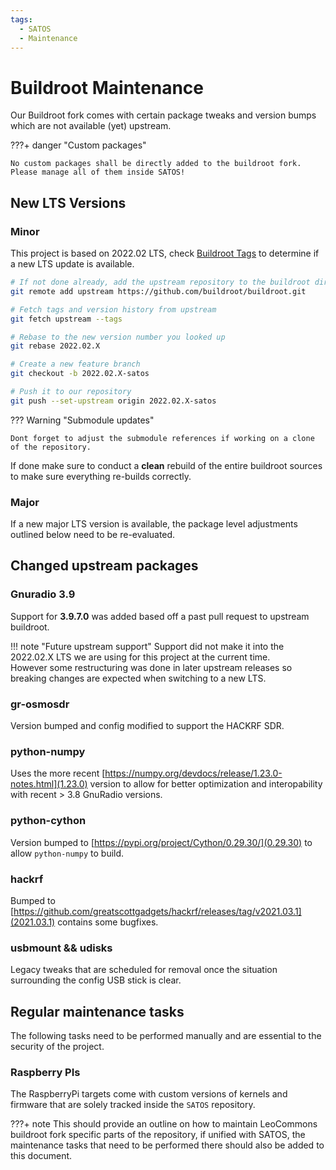 ```yaml
---
tags:
  - SATOS
  - Maintenance
---
```

# Buildroot Maintenance
Our Buildroot fork comes with certain package tweaks and version bumps which are not available (yet) upstream.

???+ danger "Custom packages"

    No custom packages shall be directly added to the buildroot fork.
    Please manage all of them inside SATOS!

## New LTS Versions
### Minor
This project is based on 2022.02 LTS, check [Buildroot Tags](https://github.com/buildroot/buildroot/tags) to determine if a new LTS update is available.

```bash
# If not done already, add the upstream repository to the buildroot directory
git remote add upstream https://github.com/buildroot/buildroot.git

# Fetch tags and version history from upstream
git fetch upstream --tags

# Rebase to the new version number you looked up
git rebase 2022.02.X

# Create a new feature branch
git checkout -b 2022.02.X-satos

# Push it to our repository
git push --set-upstream origin 2022.02.X-satos
```

??? Warning "Submodule updates"

    Dont forget to adjust the submodule references if working on a clone of the repository.

If done make sure to conduct a **clean** rebuild of the entire buildroot sources to make sure everything re-builds correctly.

### Major
If a new major LTS version is available, the package level adjustments outlined below need to be re-evaluated.  

## Changed upstream packages
### Gnuradio 3.9
Support for **3.9.7.0** was added based off a past pull request to upstream buildroot.

!!! note "Future upstream support"
    Support did not make it into the 2022.02.X LTS we are using for this project at the current time.  
    However some restructuring was done in later upstream releases so breaking changes are expected when switching to a new LTS.

### gr-osmosdr
Version bumped and config modified to support the HACKRF SDR.

### python-numpy
Uses the more recent [https://numpy.org/devdocs/release/1.23.0-notes.html](1.23.0) version to allow for better optimization and interopability with recent > 3.8 GnuRadio versions.

### python-cython
Version bumped to [https://pypi.org/project/Cython/0.29.30/](0.29.30) to allow `python-numpy` to build.

### hackrf
Bumped to [https://github.com/greatscottgadgets/hackrf/releases/tag/v2021.03.1](2021.03.1) contains some bugfixes.

### usbmount && udisks
Legacy tweaks that are scheduled for removal once the situation surrounding the config USB stick is clear.

## Regular maintenance tasks
The following tasks need to be performed manually and are essential to the security of the project.

### Raspberry PIs
The RaspberryPi targets come with custom versions of kernels and firmware that are solely tracked inside the `SATOS` repository.

???+ note
    This should provide an outline on how to maintain LeoCommons buildroot fork specific parts of the repository, if unified with SATOS, the maintenance tasks that need to be performed there should also be added to this document.
